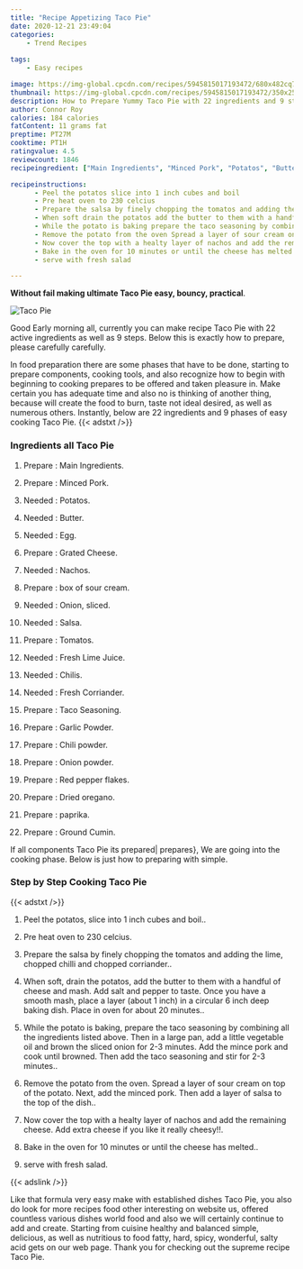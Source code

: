 ```yaml
---
title: "Recipe Appetizing Taco Pie"
date: 2020-12-21 23:49:04
categories:
    - Trend Recipes
    
tags:
    - Easy recipes

image: https://img-global.cpcdn.com/recipes/5945815017193472/680x482cq70/taco-pie-recipe-main-photo.jpg
thumbnail: https://img-global.cpcdn.com/recipes/5945815017193472/350x250cq70/taco-pie-recipe-main-photo.jpg
description: How to Prepare Yummy Taco Pie with 22 ingredients and 9 stages of easy cooking.
author: Connor Roy
calories: 184 calories
fatContent: 11 grams fat
preptime: PT27M
cooktime: PT1H
ratingvalue: 4.5
reviewcount: 1846
recipeingredient: ["Main Ingredients", "Minced Pork", "Potatos", "Butter", "Egg", "Grated Cheese", "Nachos", "box of sour cream", "Onion sliced", "Salsa", "Tomatos", "Fresh Lime Juice", "Chilis", "Fresh Corriander", "Taco Seasoning", "Garlic Powder", "Chili powder", "Onion powder", "Red pepper flakes", "Dried oregano", "paprika", "Ground Cumin"]

recipeinstructions: 
      - Peel the potatos slice into 1 inch cubes and boil 
      - Pre heat oven to 230 celcius 
      - Prepare the salsa by finely chopping the tomatos and adding the lime chopped chilli and chopped corriander 
      - When soft drain the potatos add the butter to them with a handful of cheese and mash Add salt and pepper to taste Once you have a smooth mash place a layer about 1 inch in a circular 6 inch deep baking dish Place in oven for about 20 minutes 
      - While the potato is baking prepare the taco seasoning by combining all the ingredients listed above Then in a large pan add a little vegetable oil and brown the sliced onion for 23 minutes Add the mince pork and cook until browned Then add the taco seasoning and stir for 23 minutes 
      - Remove the potato from the oven Spread a layer of sour cream on top of the potato Next add the minced pork Then add a layer of salsa to the top of the dish 
      - Now cover the top with a healty layer of nachos and add the remaining cheese Add extra cheese if you like it really cheesy 
      - Bake in the oven for 10 minutes or until the cheese has melted 
      - serve with fresh salad

---
```




**Without fail making ultimate Taco Pie easy, bouncy, practical**. 


![Taco Pie](https://img-global.cpcdn.com/recipes/5945815017193472/680x482cq70/taco-pie-recipe-main-photo.jpg "Taco Pie")




Good Early morning all, currently you can make recipe Taco Pie with 22 active ingredients as well as 9 steps. Below this is exactly how to prepare, please carefully carefully.

In food preparation there are some phases that have to be done, starting to prepare components, cooking tools, and also recognize how to begin with beginning to cooking prepares to be offered and taken pleasure in. Make certain you has adequate time and also no is thinking of another thing, because will create the food to burn, taste not ideal desired, as well as numerous others. Instantly, below are 22 ingredients and 9 phases of easy cooking Taco Pie.
{{< adstxt />}}

### Ingredients all Taco Pie


1. Prepare  : Main Ingredients.

1. Prepare  : Minced Pork.

1. Needed  : Potatos.

1. Needed  : Butter.

1. Needed  : Egg.

1. Prepare  : Grated Cheese.

1. Needed  : Nachos.

1. Prepare  : box of sour cream.

1. Needed  : Onion, sliced.

1. Needed  : Salsa.

1. Prepare  : Tomatos.

1. Needed  : Fresh Lime Juice.

1. Needed  : Chilis.

1. Needed  : Fresh Corriander.

1. Prepare  : Taco Seasoning.

1. Prepare  : Garlic Powder.

1. Prepare  : Chili powder.

1. Prepare  : Onion powder.

1. Prepare  : Red pepper flakes.

1. Prepare  : Dried oregano.

1. Prepare  : paprika.

1. Prepare  : Ground Cumin.



If all components Taco Pie its prepared| prepares}, We are going into the cooking phase. Below is just how to preparing with simple.

### Step by Step Cooking Taco Pie

{{< adstxt />}}


1. Peel the potatos, slice into 1 inch cubes and boil..



1. Pre heat oven to 230 celcius.



1. Prepare the salsa by finely chopping the tomatos and adding the lime, chopped chilli and chopped corriander..



1. When soft, drain the potatos, add the butter to them with a handful of cheese and mash. Add salt and pepper to taste. Once you have a smooth mash, place a layer (about 1 inch) in a circular 6 inch deep baking dish. Place in oven for about 20 minutes..



1. While the potato is baking, prepare the taco seasoning by combining all the ingredients listed above. Then in a large pan, add a little vegetable oil and brown the sliced onion for 2-3 minutes. Add the mince pork and cook until browned. Then add the taco seasoning and stir for 2-3 minutes..



1. Remove the potato from the oven. Spread a layer of sour cream on top of the potato. Next, add the minced pork. Then add a layer of salsa to the top of the dish..



1. Now cover the top with a healty layer of nachos and add the remaining cheese. Add extra cheese if you like it really cheesy!!.



1. Bake in the oven for 10 minutes or until the cheese has melted..



1. serve with fresh salad.





{{< adslink />}}

Like that formula very easy make with established dishes Taco Pie, you also do look for more recipes food other interesting on website us, offered countless various dishes world food and also we will certainly continue to add and create. Starting from cuisine healthy and balanced simple, delicious, as well as nutritious to food fatty, hard, spicy, wonderful, salty acid gets on our web page. Thank you for checking out the supreme recipe Taco Pie.
